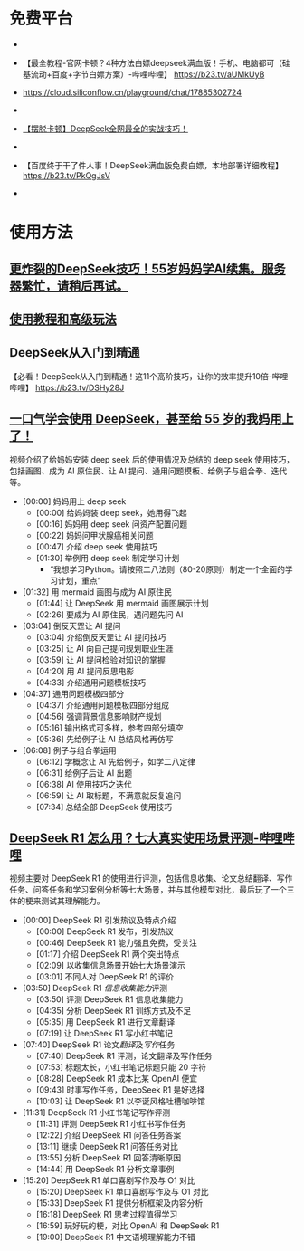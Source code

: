 # 免费平台
- 
- 【最全教程-官网卡顿？4种方法白嫖deepseek满血版！手机、电脑都可（硅基流动+百度+字节白嫖方案）-哔哩哔哩】 https://b23.tv/aUMkUyB

- https://cloud.siliconflow.cn/playground/chat/17885302724
- 
- [【摆脱卡顿】DeepSeek全网最全的实战技巧！](https://www.bilibili.com/video/BV12QPme7EN9/?share_source=copy_web&vd_source=9c1e19a73fa7bd23bb37aa8d7467d862)
- 
- 【百度终于干了件人事！DeepSeek满血版免费白嫖，本地部署详细教程】 https://b23.tv/PkQgJsV
- 

# 使用方法

## [更炸裂的DeepSeek技巧！55岁妈妈学AI续集。服务器繁忙，请稍后再试。](https://b23.tv/i211Wgp) 
## [使用教程和高级玩法](https://www.douyin.com/video/7467887384915430693)


## DeepSeek从入门到精通
【必看！DeepSeek从入门到精通！这11个高阶技巧，让你的效率提升10倍-哔哩哔哩】 https://b23.tv/DSHy28J

## [一口气学会使用 DeepSeek，甚至给 55 岁的我妈用上了！](https://b23.tv/WHV5SGe)

视频介绍了给妈妈安装 deep seek 后的使用情况及总结的 deep seek 使用技巧，包括画图、成为 AI 原住民、让 AI 提问、通用问题模板、给例子与组合拳、迭代等。

- [00:00] 妈妈用上 deep seek
  - [00:00] 给妈妈装 deep seek，她用得飞起
  - [00:16] 妈妈用 deep seek 问资产配置问题
  - [00:22] 妈妈问甲状腺癌相关问题
  - [00:47] 介绍 deep seek 使用技巧
  - [01:30] 举例用 deep seek 制定学习计划
	  - “我想学习Python。请按照二八法则（80-20原则）制定一个全面的学习计划，重点”
- [01:32] 用 mermaid 画图与成为 AI 原住民
  - [01:44] 让 DeepSeek 用 mermaid 画图展示计划
  - [02:26] 要成为 AI 原住民，遇问题先问 AI
- [03:04] 倒反天罡让 AI 提问
  - [03:04] 介绍倒反天罡让 AI 提问技巧
  - [03:25] 让 AI 向自己提问规划职业生涯
  - [03:59] 让 AI 提问检验对知识的掌握
  - [04:20] 用 AI 提问反思电影
  - [04:33] 介绍通用问题模板技巧
- [04:37] 通用问题模板四部分
  - [04:37] 介绍通用问题模板四部分组成
  - [04:56] 强调背景信息影响财产规划
  - [05:16] 输出格式可多样，参考四部分填空
  - [05:36] 先给例子让 AI 总结风格再仿写
- [06:08] 例子与组合拳运用
  - [06:12] 学概念让 AI 先给例子，如学二八定律
  - [06:31] 给例子后让 AI 出题
  - [06:38] AI 使用技巧之迭代
  - [06:59] 让 AI 取标题，不满意就反复追问
  - [07:34] 总结全部 DeepSeek 使用技巧

## [DeepSeek R1 怎么用？七大真实使用场景评测-哔哩哔哩](https://b23.tv/tRH4wYj)

视频主要对 DeepSeek R1 的使用进行评测，包括信息收集、论文总结翻译、写作任务、问答任务和学习案例分析等七大场景，并与其他模型对比，最后玩了一个三体的梗来测试其理解能力。

- [00:00] DeepSeek R1 引发热议及特点介绍
  - [00:00] DeepSeek R1 发布，引发热议
  - [00:46] DeepSeek R1 能力强且免费，受关注
  - [01:17] 介绍 DeepSeek R1 两个突出特点
  - [02:09] 以收集信息场景开始七大场景演示
  - [03:01] 不同人对 DeepSeek R1 的评价
- [03:50] DeepSeek R1 *信息收集能力*评测
  - [03:50] 评测 DeepSeek R1 信息收集能力
  - [04:35] 分析 DeepSeek R1 训练方式及不足
  - [05:35] 用 DeepSeek R1 进行文章翻译
  - [07:19] 让 DeepSeek R1 写小红书笔记
- [07:40] DeepSeek R1 论文*翻译*及*写作*任务
  - [07:40] DeepSeek R1 评测，论文翻译及写作任务
  - [07:53] 标题太长，小红书笔记标题只能 20 字符
  - [08:28] DeepSeek R1 成本比某 OpenAI 便宜
  - [09:43] 时事写作任务，DeepSeek R1 是好选择
  - [10:03] 让 DeepSeek R1 以李诞风格吐槽咖啡馆
- [11:31] DeepSeek R1 小红书笔记写作评测
  - [11:31] 评测 DeepSeek R1 小红书写作任务
  - [12:22] 介绍 DeepSeek R1 问答任务答案
  - [13:11] 继续 DeepSeek R1 问答任务对比
  - [13:55] 分析 DeepSeek R1 回答清晰原因
  - [14:44] 用 DeepSeek R1 分析文章事例
- [15:20] DeepSeek R1 单口喜剧写作及与 O1 对比
  - [15:20] DeepSeek R1 单口喜剧写作及与 O1 对比
  - [15:33] DeepSeek R1 提供分析框架及内容分析
  - [16:18] DeepSeek R1 思考过程值得学习
  - [16:59] 玩好玩的梗，对比 OpenAI 和 DeepSeek R1
  - [19:00] DeepSeek R1 中文语境理解能力不错

